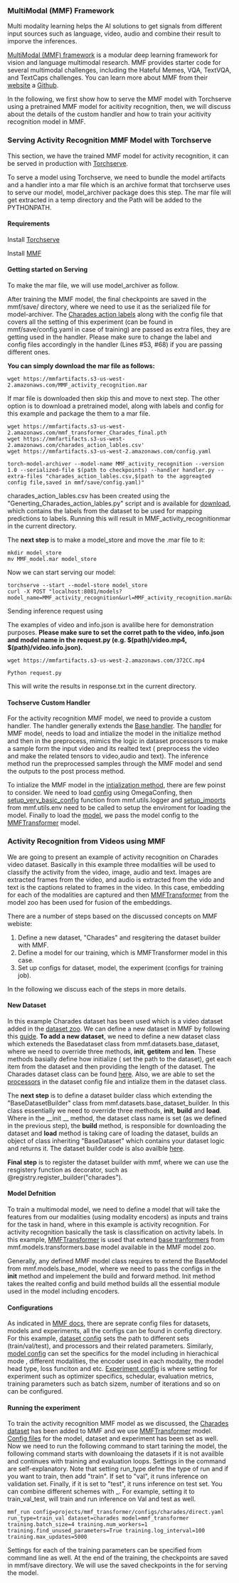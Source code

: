 ### MultiModal (MMF) Framework

Multi modality learning helps the AI solutions to get signals from different input sources such as language, video, audio and combine their result to imporve the inferences. 


[MultiModal (MMF) framework](https://ai.facebook.com/blog/announcing-mmf-a-framework-for-multimodal-ai-models/)  is a modular deep learning framework for vision and language multimodal research. MMF provides  starter code for several multimodal challenges, including the Hateful Memes, VQA, TextVQA, and TextCaps challenges. You can learn more about MMF from their [website](https://mmf.readthedocs.io/en/latest/?fbclid=IwAR3P8zccSXqNt1XCCUv4Ysq0qkD515T6K9JnhUwpNcz0zzRl75FNSio9REU) a [Github](https://github.com/facebookresearch/mmf?fbclid=IwAR2OZi-8rQaxO3uwLxwvvvr9cuY8J6h0JP_g6BBM-qM7wpnNYEZEmWOQ6mc). 


In the following, we first show how to serve the MMF model with Torchserve using a pretrained MMF model for acitivity recognition, then, we will discuss about the details of the custom handler and how to train your acitivity recognition model in MMF.

### Serving Activity Recognition MMF Model with Torchserve

This section, we have the trained MMF model for activity recognition, it can be served in production with [Torchserve](https://github.com/pytorch/serve). 

To serve a model using Torchserve, we need to bundle the model artifacts and a handler into a mar file which is an archive format that torchserve uses to serve our model, model_archiver package does this step. The mar file will get extracted in a temp directory and the Path will be added to the PYTHONPATH.

#### Requirements

Install [Torchserve](https://github.com/pytorch/serve)


Install [MMF](https://github.com/facebookresearch/mmf/tree/video_datasets)



#### Getting started on Serving

To make the mar file, we will use model_archiver as follow.

After training the MMF model, the final checkpoints are saved in the mmf/save/ directory, where we need to use it as the serialized file for model-archiver. The [Charades action labels](https://mmfartifacts.s3-us-west-2.amazonaws.com/charades_action_lables.csv) along with the config file that covers all the setting of this experiment (can be found in mmf/save/config.yaml in case of training) are passed as extra files, they are getting used in the handler. Please make sure to change the label and config files accordingly in the handler (Lines #53, #68) if you are passing different ones.

**You can simply download the mar file as follows:**

`wget https://mmfartifacts.s3-us-west-2.amazonaws.com/MMF_activity_recognition.mar`

 If mar file is downloaded then skip this and move to next step. The other option is to download a pretrained model, along with labels and config for this example and package the them to a mar file. 

```
wget https://mmfartifacts.s3-us-west-2.amazonaws.com/mmf_transformer_Charades_final.pth
wget https://mmfartifacts.s3-us-west-2.amazonaws.com/charades_action_lables.csv'
wget https://mmfartifacts.s3-us-west-2.amazonaws.com/config.yaml
```

```
torch-model-archiver --model-name MMF_activity_recognition --version 1.0 --serialized-file $(path to checkpoints) --handler handler.py --extra-files "charades_action_lables.csv,$(path to the aggreagted config file,saved in mmf/save/config.yaml)"
```

charades_action_lables.csv has been created using the "Generting_Charades_action_lables.py" script and is available for [download](https://mmfartifacts.s3-us-west-2.amazonaws.com/charades_action_lables.csv), which contains the labels from the dataset to be used for mapping predictions to labels. Running this will result in MMF_activity_recognitionmar in the current directory.

The **next step** is to make a model_store and move the .mar file to it:

```
mkdir model_store
mv MMF_model.mar model_store
```

Now we can start serving our model:

```
torchserve --start --model-store model_store
curl -X POST "localhost:8081/models?model_name=MMF_activity_recognition&url=MMF_activity_recognition.mar&batch_size=1&max_batch_delay=5000&initial_workers=1&synchronous=true"
```

Sending inference request using

The examples of video and info.json is avalilbe here for demonstration purposes. **Please make sure to set the corret path to the video, info.json and model name in the request.py (e.g. $(path)/video.mp4, $(path)/video.info.json).**

```
wget https://mmfartifacts.s3-us-west-2.amazonaws.com/372CC.mp4

Python request.py
```

This will write the results in response.txt in the current directory.

#### Tochserve Custom Handler

For the activity recognition MMF model, we need to provide a custom handler. The handler generally extends the [Base handler](https://github.com/pytorch/serve/blob/master/ts/torch_handler/base_handler.py). The [handler](https://github.com/pytorch/serve/blob/adding_MMF_example/examples/MMF-activity-recognition/handler.py) for MMF model, needs to load and intialize the model in the initialize method and then in the preprocess, mimics the logic in dataset processors to make a sample form the input video and its realted text ( preprocess the video and make the related tensors to video,audio and text). The inference method run the preprocessed samples through the  MMF model and send the outputs to the post process method. 

To intialize the MMF model in the [intialization method](https://github.com/pytorch/serve/blob/adding_MMF_example/examples/MMF-activity-recognition/handler.py#L65), there are few poinst to consider. We need to load [config](https://github.com/pytorch/serve/blob/adding_MMF_example/examples/MMF-activity-recognition/handler.py#L68)  using OmegaConfing, then [setup_very_basic_config](https://github.com/pytorch/serve/blob/adding_MMF_example/examples/MMF-activity-recognition/handler.py#L70)  function from mmf.utils.logger and [setup_imports](https://github.com/pytorch/serve/blob/adding_MMF_example/examples/MMF-activity-recognition/handler.py#L71)  from  mmf.utils.env need to be called to setup the enviroment for loading the model. Finally to load the [model](https://github.com/pytorch/serve/blob/adding_MMF_example/examples/MMF-activity-recognition/handler.py#L72), we pass the model config to the  [MMFTransformer](https://github.com/facebookresearch/mmf/blob/video_datasets/mmf/models/mmf_transformer.py) model. 


### Activity Recognition from Videos using MMF

We are going to present an example of activity recognition on Charades video dataset. Basically in this example three modalities will be used to classify the activity from the video, image, audio and text. Images are extracted frames from the video, and audio is extracted from the vido and text is the captions related to frames in the video. In this case,  embedding for each of the modalities are captured and then [MMFTransformer](https://github.com/facebookresearch/mmf/blob/master/mmf/models/mmf_transformer.py) from the model zoo has been used for fusion of the embeddings. 

 There are a number of steps based on the discussed concepts on MMF webiste:

1. Define a new dataset, "Charades" and resgitering the dataset builder with MMF.
2. Define a model for our training, which is MMFTransformer model in this case.
3. Set up configs for dataset, model, the experiment (configs for training job).

In the following we discuss each of the steps in more details. 

#### New Dataset

In this example Charades dataset has been used which is a video dataset added in the [dataset zoo](https://github.com/facebookresearch/mmf/tree/master/mmf/datasets/builders/charades). We can define a new dataset in MMF by following this [guide](https://mmf.sh/docs/tutorials/dataset). **To add a new dataset**, we need to define a new dataset class which exteneds the Basedataset class from  mmf.datasets.base_dataset, where we need to override three methods, __init__, __getitem__ and __len__. These methods basially define how initialize ( set the path to the dataset), get each item from the dataset and then providing the length of the dataset. The Charades dataset class can be found [here](https://github.com/facebookresearch/mmf/blob/master/mmf/datasets/builders/charades/dataset.py#L16).  Also, we are able to set the [processors](https://github.com/facebookresearch/mmf/blob/master/mmf/configs/datasets/charades/defaults.yaml#L22) in the dataset config file and intialize them in the dataset class. 

The **next step** is to define a dataset builder class which extending the "BaseDatasetBuilder" class from mmf.datasets.base_dataset_builder. In this class essentially we need to override three methods, __init__, __build__ and __load__. Where in the __init __ method, the dataset class name is set (as we defined in the previous step), the __build__ method, is responsible for downloading the dataset and __load__ method is taking care of   loading the dataset, builds an object of class inheriting "BaseDataset" which contains your dataset logic and returns it. The dataset builder code is also availble [here](https://github.com/facebookresearch/mmf/blob/master/mmf/datasets/builders/charades/builder.py).

**Final step** is to register the dataset builder with mmf, where we can use the resgistery function as decorator, such as @registry.register_builder("charades"). 

#### Model Defnition

To train a multimodal model, we need to define a model that will take the features from our modalities (using modality encoders) as inputs and trains for the task in hand, where in this example is activity recognition. For activity recognition basically the task is classification on activity labels. In this example, [MMFTransformer](https://github.com/facebookresearch/mmf/blob/master/mmf/models/mmf_transformer.py) is used that extend [base tranformers](https://github.com/facebookresearch/mmf/blob/master/mmf/models/transformers/base.py) from mmf.models.transformers.base model available in the MMF model zoo.

 Generally, any defined MMF model class requires to extend the BaseModel from mmf.models.base_model, where we need to pass the configs in the __init__ method and impelement the build and forward method. Init method takes the realted config and build method builds all the essential module used in the model including encoders. 

#### Configurations

As indicated in [MMF docs](https://mmf.sh/docs/notes/configuration), there are seprate config files for datasets, models and experiments, all the configs can be found in config directory. For this example, [dataset config](https://github.com/facebookresearch/mmf/blob/master/mmf/configs/datasets/charades/defaults.yaml) sets the path to different sets (train/val/test), and processors and their related parameters. Similarly, [model config](https://github.com/facebookresearch/mmf/blob/master/mmf/configs/models/mmf_transformer/defaults.yaml) can set the specifics for the model including in hierachical mode , different modalities, the encoder used in each modality, the model head type, loss funciton and etc. [Experiment config](https://github.com/facebookresearch/mmf/blob/video_datasets/projects/mmf_transformer/configs/charades/direct.yaml) is where setting for experiment such as optimizer specifics, schedular,  evaluation metrics, training parameters such as batch sizem, number of iterations and so on can be configured. 

#### Running the experiment

To train the activity recognition MMF model as we discussed, the [Charades dataset](https://github.com/facebookresearch/mmf/blob/video_datasets/mmf/datasets/builders/charades/dataset.py#L16) has been added to MMF and we use  [MMFTransformer](https://github.com/facebookresearch/mmf/blob/video_datasets/mmf/models/mmf_transformer.py#L34) model. [Config files](https://github.com/facebookresearch/mmf/tree/video_datasets/mmf/configs) for the model, dataset and experiment has been set as well. Now we need to run the following command to start tarining the model, the following command starts with downloaing the datasets if it is not availble and continues with training and evaluation loops. Settings in the command are self-explanatory. Note that setting run_type defne the type of run and if you want to train, then add "train". If set to "val", it runs inference on validation set. Finally, if it is set to "test", it runs inference on test set. You can combine different schemes  with _. For example, setting it to train_val_test, will train and run inference on Val and test as well.

```
mmf_run config=projects/mmf_transformer/configs/charades/direct.yaml  run_type=train_val dataset=charades model=mmf_transformer training.batch_size=4 training.num_workers=1 training.find_unused_parameters=True training.log_interval=100 training.max_updates=5000
```

Settings for each of the training parameters can be specified from command line as well. At the end of the training, the checkpoints are saved in mmf/save directory. We will use the saved checkpoints in the  for serving the model.